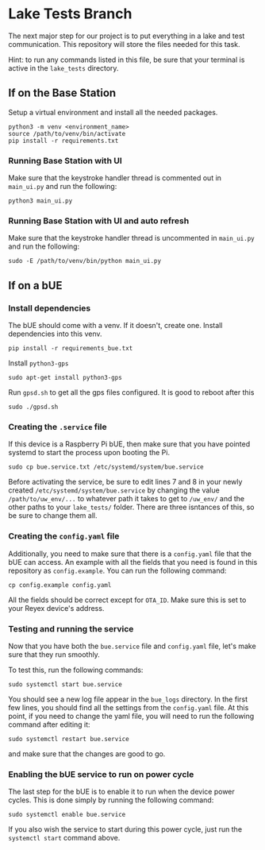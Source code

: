 # Lake Tests Branch

The next major step for our project is to put everything in a lake and test communication. This repository will store the files needed for this task.

Hint: to run any commands listed in this file, be sure that your terminal is active in the `lake_tests` directory.

## If on the Base Station

Setup a virtual environment and install all the needed packages.

```
python3 -m venv <environment_name>
source /path/to/venv/bin/activate
pip install -r requirements.txt
```
### Running Base Station with UI

Make sure that the keystroke handler thread is commented out in `main_ui.py` and run the following:
``` 
python3 main_ui.py
```

### Running Base Station with UI and auto refresh

Make sure that the keystroke handler thread is uncommented in `main_ui.py` and run the following:
```
sudo -E /path/to/venv/bin/python main_ui.py
```

## If on a bUE

### Install dependencies

The bUE should come with a venv. If it doesn't, create one. Install dependencies into this venv.

```
pip install -r requirements_bue.txt
```

Install `python3-gps`

```
sudo apt-get install python3-gps
```

Run `gpsd.sh` to get all the gps files configured. It is good to reboot after this

```
sudo ./gpsd.sh
```

### Creating the `.service` file

If this device is a Raspberry Pi bUE, then make sure that you have pointed systemd to start the process upon booting the Pi.

```
sudo cp bue.service.txt /etc/systemd/system/bue.service
```

Before activating the service, be sure to edit lines 7 and 8 in your newly created `/etc/systemd/system/bue.service` by changing the value `/path/to/uw_env/...` to whatever path it takes to get to `/uw_env/` and the other paths to your `lake_tests/` folder. There are three isntances of this, so be sure to change them all.

### Creating the `config.yaml` file

Additionally, you need to make sure that there is a `config.yaml` file that the bUE can access. An example with all the fields that you need is found in this repository as `config.example`. You can run the following command:

```
cp config.example config.yaml
```

All the fields should be correct except for `OTA_ID`. Make sure this is set to your Reyex device's address.

### Testing and running the service

Now that you have both the `bue.service` file and `config.yaml` file, let's make sure that they run smoothly. 

To test this, run the following commands:

```
sudo systemctl start bue.service
```

You should see a new log file appear in the `bue_logs` directory. In the first few lines, you should find all the settings from the `config.yaml` file. At this point, if you need to change the yaml file, you will need to run the following command after editing it:

```
sudo systemctl restart bue.service
```

and make sure that the changes are good to go.

### Enabling the bUE service to run on power cycle

The last step for the bUE is to enable it to run when the device power cycles. This is done simply by running the following command:

```
sudo systemctl enable bue.service
```

If you also wish the service to start during this power cycle, just run the `systemctl start` command above.